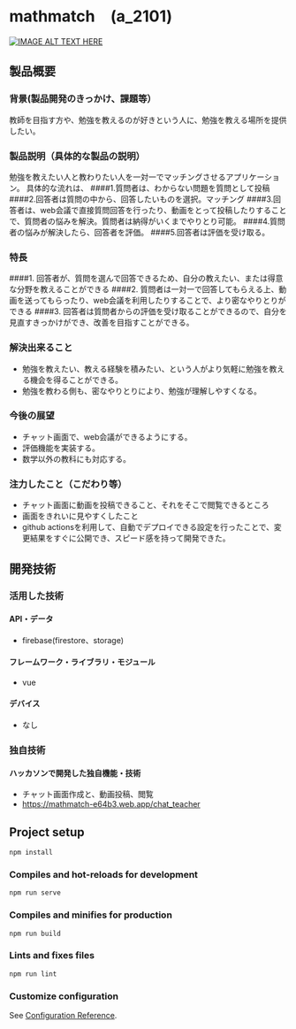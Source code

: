 # mathmatch　(a_2101)

[![IMAGE ALT TEXT HERE](https://jphacks.com/wp-content/uploads/2021/07/JPHACKS2021_ogp.jpg)](https://www.youtube.com/watch?v=LUPQFB4QyVo)

## 製品概要
### 背景(製品開発のきっかけ、課題等）
教師を目指す方や、勉強を教えるのが好きという人に、勉強を教える場所を提供したい。
### 製品説明（具体的な製品の説明）
勉強を教えたい人と教わりたい人を一対一でマッチングさせるアプリケーション。
具体的な流れは、
####1.質問者は、わからない問題を質問として投稿
####2.回答者は質問の中から、回答したいものを選択。マッチング
####3.回答者は、web会議で直接質問回答を行ったり、動画をとって投稿したりすることで、質問者の悩みを解決。質問者は納得がいくまでやりとり可能。
####4.質問者の悩みが解決したら、回答者を評価。
####5.回答者は評価を受け取る。



### 特長
####1. 回答者が、質問を選んで回答できるため、自分の教えたい、または得意な分野を教えることができる
####2. 質問者は一対一で回答してもらえる上、動画を送ってもらったり、web会議を利用したりすることで、より密なやりとりができる
####3. 回答者は質問者からの評価を受け取ることができるので、自分を見直すきっかけができ、改善を目指すことができる。

### 解決出来ること
*   勉強を教えたい、教える経験を積みたい、という人がより気軽に勉強を教える機会を得ることができる。
*   勉強を教わる側も、密なやりとりにより、勉強が理解しやすくなる。
### 今後の展望
*   チャット画面で、web会議ができるようにする。
*   評価機能を実装する。
*   数学以外の教科にも対応する。

### 注力したこと（こだわり等）
*   チャット画面に動画を投稿できること、それをそこで閲覧できるところ
*   画面をきれいに見やすくしたこと
*   github actionsを利用して、自動でデプロイできる設定を行ったことで、変更結果をすぐに公開でき、スピード感を持って開発できた。

## 開発技術
### 活用した技術
#### API・データ
*   firebase(firestore、storage)

#### フレームワーク・ライブラリ・モジュール
*   vue

#### デバイス
*   なし

### 独自技術
#### ハッカソンで開発した独自機能・技術
* チャット画面作成と、動画投稿、閲覧
* https://mathmatch-e64b3.web.app/chat_teacher




## Project setup
```
npm install
```

### Compiles and hot-reloads for development
```
npm run serve
```

### Compiles and minifies for production
```
npm run build
```

### Lints and fixes files
```
npm run lint
```

### Customize configuration
See [Configuration Reference](https://cli.vuejs.org/config/).

